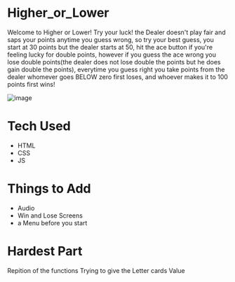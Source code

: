 # Higher_or_Lower






 Welcome to Higher or Lower! Try your luck! the Dealer doesn't play fair and saps your points
  anytime you guess wrong, so try your best guess, you start at 30 points but the dealer starts at 50,
  hit the ace button if you're feeling lucky for double points, however if you guess the ace wrong you lose double points(the dealer does not lose double the points but he does gain double the points), everytime you guess right you take points from the dealer
 whomever goes BELOW zero first loses, and whoever makes it to 100 points first wins!
 
 
 
 ![image](https://user-images.githubusercontent.com/106111818/190929214-55b8b8c5-4690-4811-b86e-54eb5547b5e2.png)


# Tech Used



* HTML
* CSS
* JS


# Things to Add



* Audio 
* Win and Lose Screens
* a Menu before you start


# Hardest Part
Repition of the functions
Trying to give the Letter cards Value
